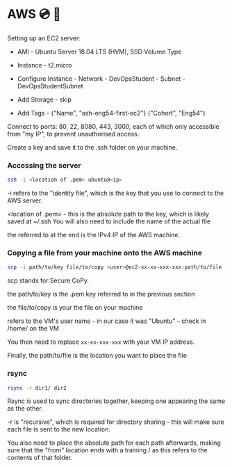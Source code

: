 # AWS :cd: :floppy_disk:

Setting up an EC2 server:
- AMI - Ubuntu Server 18.04 LTS (HVM), SSD Volume Type
- Instance - t2.micro
- Configure Instance - Network - DevOpsStudent
					- Subnet - DevOpsStudentSubnet

- Add Storage - skip
- Add Tags - {"Name", "ash-eng54-first-ec2"}
			{"Cohort", "Eng54"}

Connect to ports: 80, 22, 8080, 443, 3000, each of which only accessible from "my IP", to prevent unauthorised access.

Create a key and save it to the .ssh folder on your machine.

### Accessing the server
```bash
ssh -i <location of .pem> ubuntu@<ip>
```

-i refers to the "identity file", which is the key that you use to connect to the AWS server.

<location of .pem> - this is the absolute path to the key, which is likely saved at ~/.ssh You will also need to include the name of the actual file

the <ip> referred to at the end is the IPv4 IP of the AWS machine.

### Copying a file from your machine onto the AWS machine
```bash
scp -i path/to/key file/to/copy <user>@ec2-xx-xx-xxx-xxx:path/to/file
```

scp stands for Secure CoPy. 

the path/to/key is the .pem key referred to in the previous section

the file/to/copy is your the file on your machine

<user> refers to the VM's user name - in our case it was "Ubuntu" - check in /home/ on the VM

You then need to replace `xx-xx-xxx-xxx` with your VM IP address. 

Finally, the path/to/file is the location you want to place the file

### rsync

```bash
rsync -r dir1/ dir2
```

Rsync is used to sync directories together, keeping one appearing the same as the other.

-r is "recursive", which is required for directory sharing - this will make sure each file is sent to the new location.

You also need to place the absolute path for each path afterwards, making sure that the "from" location ends with a training / as this refers to the contents of that folder. 

